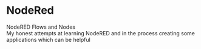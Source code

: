 # NodeRed
NodeRED Flows and Nodes<br/>
My honest attempts at learning NodeRED and in the process creating some applications which can be helpful
